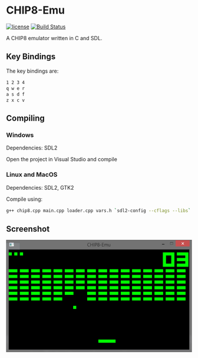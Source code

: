# CHIP8-Emu

[![license](https://img.shields.io/github/license/hugo19941994/chip8-emu.svg)](https://github.com/hugo19941994/chip8-emu/blob/master/LICENSE.md)
[![Build Status](https://travis-ci.org/hugo19941994/chip8-emu.svg?branch=master)](https://travis-ci.org/hugo19941994/chip8-emu)

A CHIP8 emulator written in C and SDL.

## Key Bindings
The key bindings are:

    1 2 3 4
    q w e r
    a s d f
    z x c v

## Compiling
### Windows
Dependencies: SDL2

Open the project in Visual Studio and compile

### Linux and MacOS
Dependencies: SDL2, GTK2

Compile using:

```bash
g++ chip8.cpp main.cpp loader.cpp vars.h `sdl2-config --cflags --libs` `pkg-config --cflags --libs gtk+-2.0`
```


## Screenshot
![BRIX](https://raw.githubusercontent.com/hugo19941994/CHIP8-Emu/master/images/BRIX.png "BRIX")
